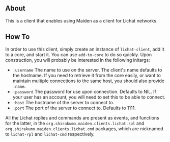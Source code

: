 ## About
This is a client that enables using Maiden as a client for Lichat networks.

## How To
In order to use this client, simply create an instance of `lichat-client`, add it to a core, and start it. You can use `add-to-core` to do so quickly. Upon construction, you will probably be interested in the following initargs:

* `:username` The name to use on the server. The client's name defaults to the hostname. If you need to retrieve it from the core easily, or want to maintain multiple connections to the same host, you should also provide `:name`.
* `:password` The password for use upon connection. Defaults to NIL. If your user has an account, you will need to set this to be able to connect.
* `:host` The hostname of the server to connect to.
* `:port` The port of the server to connect to. Defaults to 1111.

All the Lichat replies and commands are present as events, and functions for the latter, in the `org.shirakumo.maiden.clients.lichat.rpl` and `org.shirakumo.maiden.clients.lichat.cmd` packages, which are nicknamed to `lichat-rpl` and `lichat-cmd` respectively.
